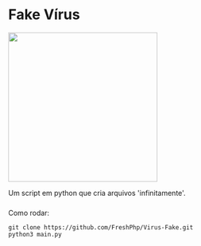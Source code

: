 # Fake Vírus

<p>
  <img src="https://i.pinimg.com/originals/8d/bb/fc/8dbbfcd986821d26a8c09ace36045c0f.png"width=300px>
</p>

Um script em python que cria arquivos 'infinitamente'.

###

Como rodar:
```
git clone https://github.com/FreshPhp/Virus-Fake.git
python3 main.py
```

